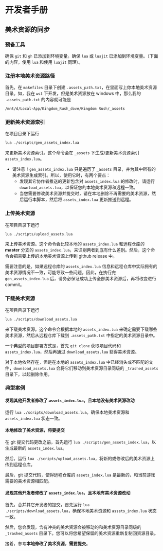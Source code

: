 # 开发者手册

## 美术资源的同步

### 预备工具

确保 `git` 和 `gh` 已添加到环境变量。确保 `lua` 或 `luajit` 已添加到环境变量。（下面的内容，使用 `lua` 和使用 `luajit` 同理）。

### 注册本地美术资源路径

首先，在 `makefiles` 目录下创建 `.assets_path.txt`，在里面写上你本地美术资源目录。如，我在 `wsl` 下开发，但是美术资源放在 windows 中，那么我的 `.assets_path.txt` 的内容就可能是

```txt
/mnt/d/Local-App/Kingdom_Rush_dove/Kingdom Rush/_assets
```

### 更新美术资源索引

在项目目录下运行

```sh
lua ./scripts/gen_assets_index.lua
```

来更新美术资源索引。这个命令会在 `_assets` 下生成/更新美术资源索引 `assets_index.lua`。

- 请注意！`gen_assets_index.lua` 只是遍历了 `_assets` 目录，并为其中所有的美术资源生成索引。所以，使用它时，有两个要点：
    - 发现其它协作者推送的更新包含对 `assets_index.lua` 的修改时，请运行 `download_assets.lua`，以保证您的本地美术资源和远程一致。
    - 当您需要修改美术资源并提交时，请在本地删除不再需要的美术资源，然后运行本脚本，然后将 `assets_index.lua` 更新推送到远程。

### 上传美术资源

在项目目录下运行

```sh
lua ./scripts/upload_assets.lua
```

来上传美术资源。这个命令会比较本地的 `assets_index.lua` 和远程仓库的 **master** 分支的 `assets_index.lua`，来识别两者到底有什么差别。然后，这个命令会把需要上传的本地美术资源上传到 github release 中。

需要注意的是，如果远程仓库的 `assets_index.lua` 信息和远程仓库中实际拥有的美术资源情况不一致，可能导致一些问题。因此，在执行完 `gen_assets_index.lua` 后，请务必保证成功上传全部美术资源后，再将改变进行 commit。

### 下载美术资源

在项目目录下运行

```sh
lua ./scripts/download_assets.lua
```

来下载美术资源。这个命令会根据本地的 `assets_index.lua` 来确定需要下载哪些美术资源，然后从远程仓库下载到 `.assets_path.txt` 中指定的美术资源目录中。

一个典型的项目部署方式是，首先 `git clone` 获取项目代码和 `assets_index.lua`，然后再通过 `download_assets.lua` 获得美术资源。

对于本地依然存在，但是在本地的 `assets_index.lua` 中已经消失或不匹配的文件，`download_assets.lua` 会将它们移动到美术资源目录同级的 `_trashed_assets` 目录下，以起删除作用。

### 典型案例

#### 发现其他开发者修改了 `assets_index.lua`，且本地没有美术资源改动

运行 `lua ./scripts/download_assets.lua`，确保本地美术资源和 `assets_index.lua` 状态一致。

#### 本地修改了美术资源，将要提交

在 git 提交代码更改之前，首先运行 `lua ./scripts/gen_assets_index.lua`，以生成最新的 `assets_index.lua`。

然后，运行 `lua ./scripts/upload_assets.lua`，将新的或修改后的美术资源上传到远程仓库。

最后，git 提交代码，使得远程仓库的 `assets_index.lua` 是最新的，和当前游戏需要的美术资源相匹配。

#### 发现其他开发者修改了 `assets_index.lua`，且本地有美术资源改动

首先，合并其它开发者的提交，首先运行 `lua ./scripts/download_assets.lua`，确保本地美术资源和 `assets_index.lua` 状态一致。

然后，您会发现，含有冲突的美术资源会被移动的和美术资源目录同级的 `_trashed_assets` 目录下。您可以将您希望保留的美术资源重新复制回资源目录。

接着，参考**本地修改了美术资源，需要提交**。